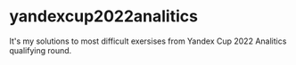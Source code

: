 # yandexcup2022analitics

It's my solutions to most difficult exersises from Yandex Cup 2022 Analitics qualifying round.
